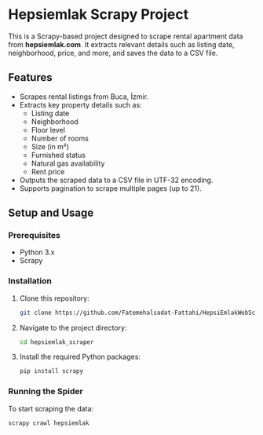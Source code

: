 # Hepsiemlak Scrapy Project

This is a Scrapy-based project designed to scrape rental apartment data from **hepsiemlak.com**. It extracts relevant details such as listing date, neighborhood, price, and more, and saves the data to a CSV file.

## Features

- Scrapes rental listings from Buca, İzmir.
- Extracts key property details such as:
  - Listing date
  - Neighborhood
  - Floor level
  - Number of rooms
  - Size (in m²)
  - Furnished status
  - Natural gas availability
  - Rent price
- Outputs the scraped data to a CSV file in UTF-32 encoding.
- Supports pagination to scrape multiple pages (up to 21).

## Setup and Usage

### Prerequisites

- Python 3.x
- Scrapy

### Installation

1. Clone this repository:
    ```bash
    git clone https://github.com/Fatemehalsadat-Fattahi/HepsiEmlakWebScraping.git
    ```
2. Navigate to the project directory:
    ```bash
    cd hepsiemlak_scraper
    ```
3. Install the required Python packages:
    ```bash
    pip install scrapy
    ```

### Running the Spider

To start scraping the data:

```bash
scrapy crawl hepsiemlak
